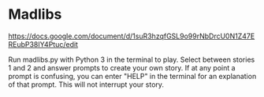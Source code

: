 # Madlibs
https://docs.google.com/document/d/1suR3hzqfGSL9o99rNbDrcU0N1Z47EREubP38IY4Ptuc/edit

Run madlibs.py with Python 3 in the terminal to play. Select between stories 1 and 2 and answer prompts to create your own story. 
If at any point a prompt is confusing, you can enter "HELP" in the terminal for an explanation of that prompt. This will not interrupt your story.
